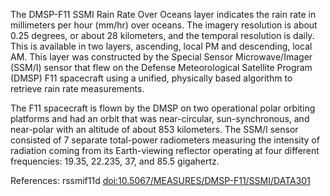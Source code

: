 The DMSP-F11 SSMI Rain Rate Over Oceans layer indicates the rain rate in millimeters per hour (mm/hr) over oceans. The imagery resolution is about 0.25 degrees, or about 28 kilometers, and the temporal resolution is daily. This is available in two layers, ascending, local PM and descending, local AM. This layer was constructed by the Special Sensor Microwave/Imager (SSM/I) sensor that flew on the Defense Meteorological Satellite Program (DMSP) F11 spacecraft using a unified, physically based algorithm to retrieve rain rate measurements.

The F11 spacecraft is flown by the DMSP on two operational polar orbiting platforms and had an orbit that was near-circular, sun-synchronous, and near-polar with an altitude of about 853 kilometers. The SSM/I sensor consisted of 7 separate total-power radiometers measuring the intensity of radiation coming from its Earth-viewing reflector operating at four different frequencies: 19.35, 22.235, 37, and 85.5 gigahertz.

References: rssmif11d [doi:10.5067/MEASURES/DMSP-F11/SSMI/DATA301](https://doi.org/10.5067/MEASURES/DMSP-F11/SSMI/DATA301)